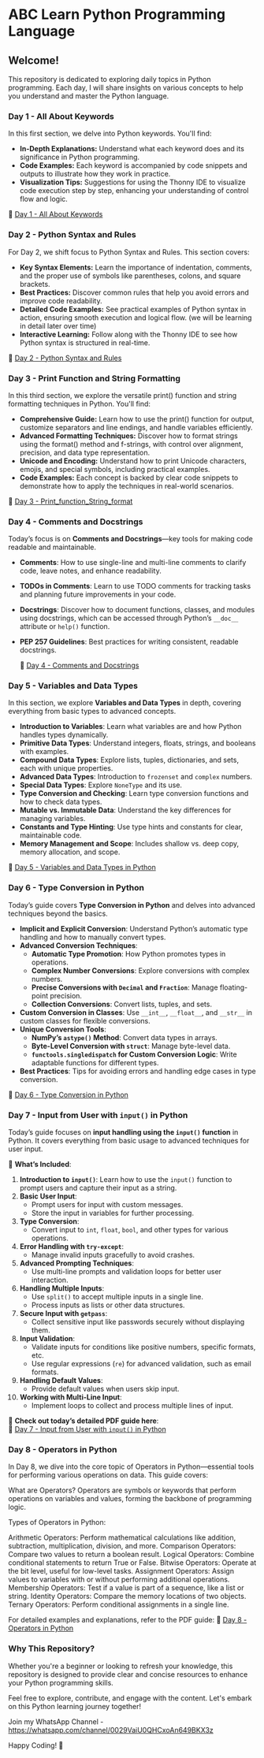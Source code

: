 # ABC Learn Python Programming Language

## Welcome!

This repository is dedicated to exploring daily topics in Python programming. Each day, I will share insights on various concepts to help you understand and master the Python language.

### Day 1 - All About Keywords

In this first section, we delve into Python keywords. You'll find:

- **In-Depth Explanations:** Understand what each keyword does and its significance in Python programming.
- **Code Examples:** Each keyword is accompanied by code snippets and outputs to illustrate how they work in practice.
- **Visualization Tips:** Suggestions for using the Thonny IDE to visualize code execution step by step, enhancing your understanding of control flow and logic.

🔗 [Day 1 - All About Keywords](https://github.com/anandprems/ABC_Learn_Python_Programming_Language/blob/main/Day_1_Keywords.pdf)


### Day 2 - Python Syntax and Rules

For Day 2, we shift focus to Python Syntax and Rules. This section covers:

- **Key Syntax Elements:** Learn the importance of indentation, comments, and the proper use of symbols like parentheses, colons, and square brackets.
- **Best Practices:** Discover common rules that help you avoid errors and improve code readability.
- **Detailed Code Examples:** See practical examples of Python syntax in action, ensuring smooth execution and logical flow. (we will be learning in detail later over time)
- **Interactive Learning:** Follow along with the Thonny IDE to see how Python syntax is structured in real-time.

🔗 [Day 2 - Python Syntax and Rules](https://github.com/anandprems/ABC_Learn_Python_Programming_Language/blob/main/Day_2_Syntax_and_Rules.pdf)

### Day 3 - Print Function and String Formatting
In this third section, we explore the versatile print() function and string formatting techniques in Python. You'll find:

- **Comprehensive Guide:** Learn how to use the print() function for output, customize separators and line endings, and handle variables efficiently.
- **Advanced Formatting Techniques:** Discover how to format strings using the format() method and f-strings, with control over alignment, precision, and data type representation.
- **Unicode and Encoding:** Understand how to print Unicode characters, emojis, and special symbols, including practical examples.
- **Code Examples:** Each concept is backed by clear code snippets to demonstrate how to apply the techniques in real-world scenarios.

🔗 [Day 3 - Print_function_String_format](https://github.com/anandprems/ABC_Learn_Python_Programming_Language/blob/main/Day_3_Print_function_String_format.pdf)

### Day 4 - Comments and Docstrings
Today’s focus is on **Comments and Docstrings**—key tools for making code readable and maintainable.

- **Comments**: How to use single-line and multi-line comments to clarify code, leave notes, and enhance readability.
- **TODOs in Comments**: Learn to use TODO comments for tracking tasks and planning future improvements in your code.
- **Docstrings**: Discover how to document functions, classes, and modules using docstrings, which can be accessed through Python’s `__doc__` attribute or `help()` function.
- **PEP 257 Guidelines**: Best practices for writing consistent, readable docstrings.

  🔗 [Day 4 - Comments and Docstrings](https://github.com/anandprems/ABC_Learn_Python_Programming_Language/blob/main/Day_4_comments_and_docstrings.pdf)

### Day 5 - Variables and Data Types
In this section, we explore **Variables and Data Types** in depth, covering everything from basic types to advanced concepts.

- **Introduction to Variables**: Learn what variables are and how Python handles types dynamically.
- **Primitive Data Types**: Understand integers, floats, strings, and booleans with examples.
- **Compound Data Types**: Explore lists, tuples, dictionaries, and sets, each with unique properties.
- **Advanced Data Types**: Introduction to `frozenset` and `complex` numbers.
- **Special Data Types**: Explore `NoneType` and its use.
- **Type Conversion and Checking**: Learn type conversion functions and how to check data types.
- **Mutable vs. Immutable Data**: Understand the key differences for managing variables.
- **Constants and Type Hinting**: Use type hints and constants for clear, maintainable code.
- **Memory Management and Scope**: Includes shallow vs. deep copy, memory allocation, and scope.

🔗 [Day 5 - Variables and Data Types in Python](https://github.com/anandprems/ABC_Learn_Python_Programming_Language/blob/main/Day_5__Variables_and_Data_Types_in_Python.pdf)

### Day 6 - Type Conversion in Python
Today’s guide covers **Type Conversion in Python** and delves into advanced techniques beyond the basics.

- **Implicit and Explicit Conversion**: Understand Python’s automatic type handling and how to manually convert types.
- **Advanced Conversion Techniques**:
  - **Automatic Type Promotion**: How Python promotes types in operations.
  - **Complex Number Conversions**: Explore conversions with complex numbers.
  - **Precise Conversions with `Decimal` and `Fraction`**: Manage floating-point precision.
  - **Collection Conversions**: Convert lists, tuples, and sets.
- **Custom Conversion in Classes**: Use `__int__`, `__float__`, and `__str__` in custom classes for flexible conversions.
- **Unique Conversion Tools**:
  - **NumPy’s `astype()` Method**: Convert data types in arrays.
  - **Byte-Level Conversion with `struct`**: Manage byte-level data.
  - **`functools.singledispatch` for Custom Conversion Logic**: Write adaptable functions for different types.
- **Best Practices**: Tips for avoiding errors and handling edge cases in type conversion.

🔗 [Day 6 - Type Conversion in Python](https://github.com/anandprems/ABC_Learn_Python_Programming_Language/blob/main/Day_6_Type_Conversion_in_Python.pdf)

### Day 7 - Input from User with `input()` in Python

Today’s guide focuses on **input handling using the `input()` function** in Python. It covers everything from basic usage to advanced techniques for user input.

📌 **What’s Included**:
1. **Introduction to `input()`**: Learn how to use the `input()` function to prompt users and capture their input as a string.
2. **Basic User Input**:
   - Prompt users for input with custom messages.
   - Store the input in variables for further processing.
3. **Type Conversion**:
   - Convert input to `int`, `float`, `bool`, and other types for various operations.
4. **Error Handling with `try-except`**:
   - Manage invalid inputs gracefully to avoid crashes.
5. **Advanced Prompting Techniques**:
   - Use multi-line prompts and validation loops for better user interaction.
6. **Handling Multiple Inputs**:
   - Use `split()` to accept multiple inputs in a single line.
   - Process inputs as lists or other data structures.
7. **Secure Input with `getpass`**:
   - Collect sensitive input like passwords securely without displaying them.
8. **Input Validation**:
   - Validate inputs for conditions like positive numbers, specific formats, etc.
   - Use regular expressions (`re`) for advanced validation, such as email formats.
9. **Handling Default Values**:
   - Provide default values when users skip input.
10. **Working with Multi-Line Input**:
    - Implement loops to collect and process multiple lines of input.

📂 **Check out today’s detailed PDF guide here**:  
🔗 [Day 7 - Input from User with `input()` in Python](https://github.com/anandprems/ABC_Learn_Python_Programming_Language/blob/main/Day_7__Input_from_User_with_input___in_Python.pdf)

### Day 8 - Operators in Python

In Day 8, we dive into the core topic of Operators in Python—essential tools for performing various operations on data. This guide covers:

What are Operators?
Operators are symbols or keywords that perform operations on variables and values, forming the backbone of programming logic.

Types of Operators in Python:

Arithmetic Operators: Perform mathematical calculations like addition, subtraction, multiplication, division, and more.
Comparison Operators: Compare two values to return a boolean result.
Logical Operators: Combine conditional statements to return True or False.
Bitwise Operators: Operate at the bit level, useful for low-level tasks.
Assignment Operators: Assign values to variables with or without performing additional operations.
Membership Operators: Test if a value is part of a sequence, like a list or string.
Identity Operators: Compare the memory locations of two objects.
Ternary Operators: Perform conditional assignments in a single line.

For detailed examples and explanations, refer to the PDF guide:
🔗 [Day 8 - Operators in Python](https://github.com/anandprems/ABC_Learn_Python_Programming_Language/blob/main/Day_8__Operators_in_Python.pdf )


### Why This Repository?

Whether you're a beginner or looking to refresh your knowledge, this repository is designed to provide clear and concise resources to enhance your Python programming skills.

Feel free to explore, contribute, and engage with the content. Let's embark on this Python learning journey together!

Join my WhatsApp Channel - https://whatsapp.com/channel/0029VaiU0QHCxoAn649BKX3z 

Happy Coding! 🚀

